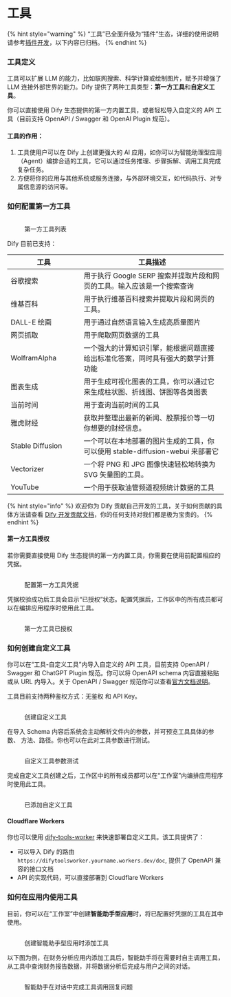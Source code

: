 # 工具

{% hint style="warning" %}
“工具”已全面升级为“插件”生态，详细的使用说明请参考[插件开发](https://docs.dify.ai/zh-hans/plugins/quick-start/install-plugins)，以下内容已归档。
{% endhint %}

### 工具定义

工具可以扩展 LLM 的能力，比如联网搜索、科学计算或绘制图片，赋予并增强了 LLM 连接外部世界的能力。Dify 提供了两种工具类型：**第一方工具**和**自定义工具**。

你可以直接使用 Dify 生态提供的第一方内置工具，或者轻松导入自定义的 API 工具（目前支持 OpenAPI / Swagger 和 OpenAI Plugin 规范）。

#### 工具的作用：

1. 工具使用户可以在 Dify 上创建更强大的 AI 应用，如你可以为智能助理型应用（Agent）编排合适的工具，它可以通过任务推理、步骤拆解、调用工具完成复杂任务。
2. 方便将你的应用与其他系统或服务连接，与外部环境交互，如代码执行、对专属信息源的访问等。

### 如何配置第一方工具

<figure><img src="../../.gitbook/assets/image (182).png" alt=""><figcaption><p>第一方工具列表</p></figcaption></figure>

Dify 目前已支持：

<table><thead><tr><th width="154">工具</th><th>工具描述</th></tr></thead><tbody><tr><td>谷歌搜索</td><td>用于执行 Google SERP 搜索并提取片段和网页的工具。输入应该是一个搜索查询</td></tr><tr><td>维基百科</td><td>用于执行维基百科搜索并提取片段和网页的工具。</td></tr><tr><td>DALL-E 绘画</td><td>用于通过自然语言输入生成高质量图片</td></tr><tr><td>网页抓取</td><td>用于爬取网页数据的工具</td></tr><tr><td>WolframAlpha</td><td>一个强大的计算知识引擎，能根据问题直接给出标准化答案，同时具有强大的数学计算功能</td></tr><tr><td>图表生成</td><td>用于生成可视化图表的工具，你可以通过它来生成柱状图、折线图、饼图等各类图表</td></tr><tr><td>当前时间</td><td>用于查询当前时间的工具</td></tr><tr><td>雅虎财经</td><td>获取并整理出最新的新闻、股票报价等一切你想要的财经信息。</td></tr><tr><td>Stable Diffusion</td><td>一个可以在本地部署的图片生成的工具，你可以使用 stable-diffusion-webui 来部署它</td></tr><tr><td>Vectorizer</td><td>一个将 PNG 和 JPG 图像快速轻松地转换为 SVG 矢量图的工具。</td></tr><tr><td>YouTube</td><td>一个用于获取油管频道视频统计数据的工具</td></tr></tbody></table>

{% hint style="info" %}
欢迎你为 Dify 贡献自己开发的工具，关于如何贡献的具体方法请查看 [Dify 开发贡献文档](https://github.com/langgenius/dify/blob/main/CONTRIBUTING.md)，你的任何支持对我们都是极为宝贵的。
{% endhint %}

#### 第一方工具授权

若你需要直接使用 Dify 生态提供的第一方内置工具，你需要在使用前配置相应的凭据。

<figure><img src="../../.gitbook/assets/image (185).png" alt=""><figcaption><p>配置第一方工具凭据</p></figcaption></figure>

凭据校验成功后工具会显示“已授权”状态。配置凭据后，工作区中的所有成员都可以在编排应用程序时使用此工具。

<figure><img src="../../.gitbook/assets/image (187).png" alt=""><figcaption><p>第一方工具已授权</p></figcaption></figure>

### 如何创建自定义工具

你可以在“工具-自定义工具”内导入自定义的 API 工具，目前支持 OpenAPI / Swagger 和 ChatGPT Plugin 规范。你可以将 OpenAPI schema 内容直接粘贴或从 URL 内导入。关于 OpenAPI / Swagger 规范你可以查看[官方文档说明](https://swagger.io/specification/)。

工具目前支持两种鉴权方式：无鉴权 和 API Key。

<figure><img src="../../.gitbook/assets/image (198).png" alt=""><figcaption><p>创建自定义工具</p></figcaption></figure>

在导入 Schema 内容后系统会主动解析文件内的参数，并可预览工具具体的参数、 方法、路径。你也可以在此对工具参数进行测试。

<figure><img src="../../.gitbook/assets/image (199).png" alt=""><figcaption><p>自定义工具参数测试</p></figcaption></figure>

完成自定义工具创建之后，工作区中的所有成员都可以在“工作室”内编排应用程序时使用此工具。

<figure><img src="../../.gitbook/assets/image (201).png" alt=""><figcaption><p>已添加自定义工具</p></figcaption></figure>

#### Cloudflare Workers

你也可以使用 [dify-tools-worker](https://github.com/crazywoola/dify-tools-worker) 来快速部署自定义工具。该工具提供了：

* 可以导入 Dify 的路由 `https://difytoolsworker.yourname.workers.dev/doc`, 提供了 OpenAPI 兼容的接口文档
* API 的实现代码，可以直接部署到 Cloudflare Workers

### 如何在应用内使用工具

目前，你可以在“工作室”中创建**智能助手型应用**时，将已配置好凭据的工具在其中使用。

<figure><img src="../../.gitbook/assets/image (190).png" alt=""><figcaption><p>创建智能助手型应用时添加工具</p></figcaption></figure>

以下图为例，在财务分析应用内添加工具后，智能助手将在需要时自主调用工具，从工具中查询财务报告数据，并将数据分析后完成与用户之间的对话。

<figure><img src="../../.gitbook/assets/image (195).png" alt=""><figcaption><p>智能助手在对话中完成工具调用回复问题</p></figcaption></figure>
